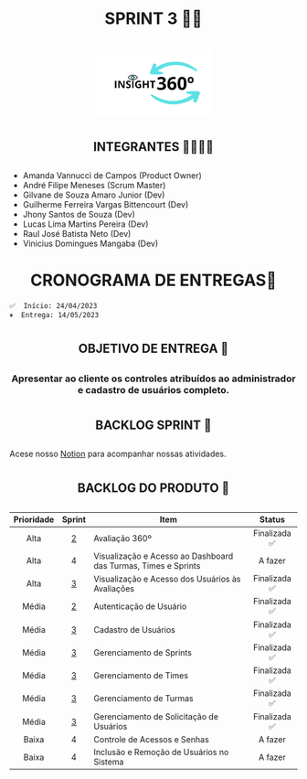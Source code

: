 # <h1 align=center>SPRINT 3 🏁🏃‍<h1/>
<p align='center'>
<img src="https://raw.githubusercontent.com/AndreMeneses0103/API_1_SEMESTRE/images/logo_preto.png" width="40%" />
</p>

# <h2 align=center>INTEGRANTES 👩‍💻👨‍💻<h2/>
- Amanda Vannucci de Campos (Product Owner) 
- André Filipe Meneses (Scrum Master)
- Gilvane de Souza Amaro Junior (Dev)
- Guilherme Ferreira Vargas Bittencourt (Dev)
- Jhony Santos de Souza (Dev)
- Lucas Lima Martins Pereira (Dev)
- Raul José Batista Neto (Dev)
- Vinicius Domingues Mangaba (Dev)

# <h1 align="center">CRONOGRAMA DE ENTREGAS📆</h1>
    ✅  Início: 24/04/2023 
    ⏸  Entrega: 14/05/2023 

# <h2 align=center>OBJETIVO DE ENTREGA 🎯<h2/>
<h3 align=center>Apresentar ao cliente os controles atribuídos ao administrador e cadastro de usuários completo.<h3/>

# <h2 align="center">BACKLOG SPRINT  📌 <h2/>
Acese nosso [Notion](https://inky-parsley-343.notion.site/76909f786e2f49b4b351ddff4e39ad53?v=39dc6a7a7208461bb7a07d5ce066eec2) para acompanhar nossas atividades.  

# <h2 align=center>BACKLOG DO PRODUTO 📌<h2/>
  
Prioridade | Sprint | Item | Status
:------: | :------: | --- | :------: 
Alta | <a href="https://github.com/AndreMeneses0103/API_1_SEMESTRE/blob/main/Sprint2/README.md">2</a> |Avaliação 360º | Finalizada ✅
Alta | 4 |Visualização e Acesso ao Dashboard das Turmas, Times e Sprints | A fazer
Alta | <a href="https://github.com/AndreMeneses0103/API_1_SEMESTRE/blob/main/Sprint3/README.md">3</a> |Visualização e Acesso dos Usuários às Avaliações | Finalizada ✅
Média | <a href="https://github.com/AndreMeneses0103/API_1_SEMESTRE/blob/main/Sprint2/README.md">2</a> |Autenticação de Usuário | Finalizada ✅
Média | <a href="https://github.com/AndreMeneses0103/API_1_SEMESTRE/blob/main/Sprint3/README.md">3</a> |Cadastro de Usuários | Finalizada ✅
Média | <a href="https://github.com/AndreMeneses0103/API_1_SEMESTRE/blob/main/Sprint3/README.md">3</a> |Gerenciamento de Sprints | Finalizada ✅
Média | <a href="https://github.com/AndreMeneses0103/API_1_SEMESTRE/blob/main/Sprint3/README.md">3</a> |Gerenciamento de Times | Finalizada ✅
Média | <a href="https://github.com/AndreMeneses0103/API_1_SEMESTRE/blob/main/Sprint3/README.md">3</a> |Gerenciamento de Turmas | Finalizada ✅
Média | <a href="https://github.com/AndreMeneses0103/API_1_SEMESTRE/blob/main/Sprint3/README.md">3</a> |Gerenciamento de Solicitação de Usuários | Finalizada ✅
Baixa | 4 |Controle de Acessos e Senhas | A fazer
Baixa | 4 |Inclusão e Remoção de Usuários no Sistema | A fazer
 
